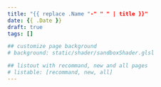```yaml
---
title: "{{ replace .Name "-" " " | title }}"
date: {{ .Date }}
draft: true
tags: []

## customize page background
# background: static/shader/sandboxShader.glsl

## listout with recommand, new and all pages
# listable: [recommand, new, all]
---
```


<!--more-->
